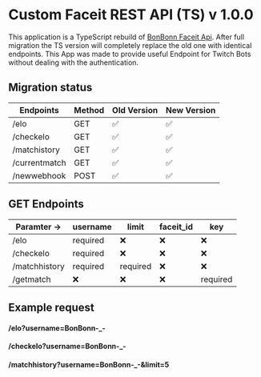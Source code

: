 # Custom Faceit REST API (TS) v 1.0.0
This application is a TypeScript rebuild of [BonBonn Faceit Api](https://bonbonn-faceitapi.herokuapp.com/).
After full migration the TS version will completely replace the old one with identical endpoints.
This App was made to provide useful Endpoint for Twitch Bots without dealing with the authentication.

## Migration status
  
| Endpoints     | Method | Old Version        | New Version        |
|---------------|--------|--------------------|--------------------|
| /elo          | GET    | :white_check_mark: | :white_check_mark: |
| /checkelo     | GET    | :white_check_mark: | :white_check_mark: |
| /matchistory  | GET    | :white_check_mark: | :white_check_mark: |
| /currentmatch | GET    | :white_check_mark: | :white_check_mark: |
| /newwebhook   | POST   | :white_check_mark: | :white_check_mark: |


## GET Endpoints

| Paramter ->   | username | limit    | faceit_id | key       |
|---------------|----------|----------|-----------|-----------|
| /elo          | required | :x:      | :x:       |:x:       |
| /checkelo     | required | :x:      | :x:       |:x:       |
| /matchhistory | required | required| :x:        |:x:        |
| /getmatch | :x:      | :x:      | :x:      |required      |

## Example request
#### /elo?username=BonBonn-_-
#### /checkelo?username=BonBonn-_-
#### /matchhistory?username=BonBonn-_-&limit=5
